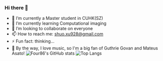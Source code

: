 ### Hi there 👋

- 🔭 I’m currently a Master student in CUHK(SZ)
- 🌱 I’m currently learning Computational imaging
- 👯 I’m looking to collaborate on everyone
- 📫 How to reach me: shuo.xu928@gmail.com
- ⚡ Fun fact: thinking...
- 🎵 By the way, I love music, so I'm a big fan of Guthrie Govan and Mateus Asato!
![Four86's GitHub stats](https://github-readme-stats.vercel.app/api?username=Four86&count_private=true&theme=dark)
![Top Langs](https://github-readme-stats.vercel.app/api/top-langs?username=Four86&layout=compact&count_private=true&theme=dark)
